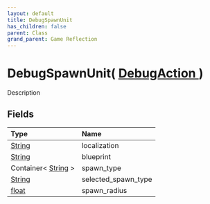 ```yaml
---
layout: default
title: DebugSpawnUnit
has_children: false
parent: Class
grand_parent: Game Reflection
---
```

# DebugSpawnUnit( [ DebugAction ](/riftbreaker-wiki/docs/game-reflection/classes/debug_action/) )
Description 

## Fields

| Type | Name |
|:----------|:--------------|
| [String](/riftbreaker-wiki/docs/game-reflection/components/string/) | localization |
| [String](/riftbreaker-wiki/docs/game-reflection/components/string/) | blueprint |
| Container< [String](/riftbreaker-wiki/docs/game-reflection/components/string/) > | spawn_type |
| [String](/riftbreaker-wiki/docs/game-reflection/components/string/) | selected_spawn_type |
| [float](/riftbreaker-wiki/docs/game-reflection/components/float/) | spawn_radius |

